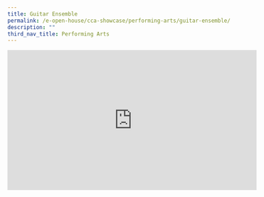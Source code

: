 ```yaml
---
title: Guitar Ensemble
permalink: /e-open-house/cca-showcase/performing-arts/guitar-ensemble/
description: ""
third_nav_title: Performing Arts
---
```

<div align="center"><iframe allowfullscreen="" allow="accelerometer; autoplay; clipboard-write; encrypted-media; gyroscope; picture-in-picture; web-share" frameborder="0" title="YouTube video player" src="https://www.youtube.com/embed/k4HnKkKQsK8" height="315" width="560"></iframe></div>